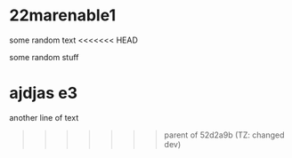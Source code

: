 # 22marenable1
some random text
<<<<<<< HEAD

some random stuff

ajdjas e3
=======
another line of text
>>>>>>> parent of 52d2a9b (TZ: changed dev)
